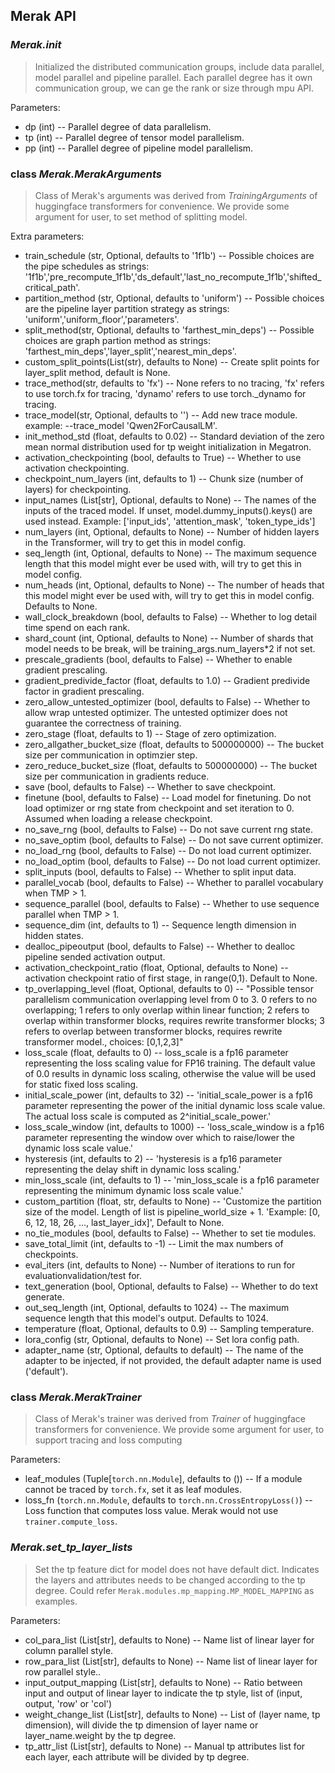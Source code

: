 <!---
Copyright (c) 2022, HPDL group, PDL lab, NUDT.  All rights reserved.

Maintainer: TXacs (txacs1993@gmail.com), Swli (lucasleesw9@gmail.com), Yck(eyichenke@gmail.com)

Licensed under the Apache License, Version 2.0 (the "License");
you may not use this file except in compliance with the License.
You may obtain a copy of the License at

    http://www.apache.org/licenses/LICENSE-2.0

Unless required by applicable law or agreed to in writing, software
distributed under the License is distributed on an "AS IS" BASIS,
WITHOUT WARRANTIES OR CONDITIONS OF ANY KIND, either express or implied.
See the License for the specific language governing permissions and
limitations under the License.
-->
## Merak API

### *Merak.init*

> Initialized the distributed communication groups, include data parallel, model parallel and pipeline parallel. Each parallel degree has it own communication group, we can ge the rank or size through mpu API.

Parameters:

-   dp (int) -- Parallel degree of data parallelism.
-   tp (int) -- Parallel degree of tensor model parallelism.
-   pp (int) -- Parallel degree of pipeline model parallelism.




### class *Merak.MerakArguments*

> Class of Merak's arguments was derived from *TrainingArguments*  of huggingface transformers for convenience. We provide some argument for user, to set method of splitting model.

Extra parameters:

-   train_schedule (str, Optional,  defaults to '1f1b') -- Possible choices are the pipe schedules as strings: '1f1b','pre_recompute_1f1b','ds_default','last_no_recompute_1f1b','shifted_critical_path'.
-   partition_method (str, Optional, defaults to 'uniform') -- Possible choices are the pipeline layer partition strategy as strings: 'uniform','uniform_floor','parameters'.
-   split_method(str, Optional, defaults to 'farthest_min_deps') -- Possible choices are graph partion method as strings: 'farthest_min_deps','layer_split','nearest_min_deps'.
-   custom_split_points(List(str), defaults to None) -- Create split points for layer_split method, default is None.
-   trace_method(str, defaults to 'fx') -- None refers to no tracing, 'fx' refers to use torch.fx for tracing, 'dynamo' refers to use torch._dynamo for tracing.
-   trace_model(str, Optional, defaults to '') -- Add new trace module. example: --trace_model 'Qwen2ForCausalLM'.
-   init_method_std (float, defaults to 0.02) -- Standard deviation of the zero mean normal distribution used for tp weight initialization in Megatron.
-   activation_checkpointing (bool, defaults to True) -- Whether to use activation checkpointing. 
-   checkpoint_num_layers (int, defaults to 1) -- Chunk size (number of layers) for checkpointing.
-   input_names (List[str], Optional, defaults to None) -- The names of the inputs of the traced model. If unset, model.dummy_inputs().keys() are used instead. 
                                                           Example: ['input_ids', 'attention_mask', 'token_type_ids']
-   num_layers (int, Optional, defaults to None) -- Number of hidden layers in the Transformer, will try to get this in model config.
-   seq_length (int, Optional, defaults to None) -- The maximum sequence length that this model might ever be used with, will try to get this in model config.
-   num_heads (int, Optional, defaults to None) -- The number of heads that this model might ever be used with, will try to get this in model config. Defaults to None.
-   wall_clock_breakdown (bool, defaults to False) -- Whether to log detail time spend on each rank.
-   shard_count (int, Optional, defaults to None) -- Number of shards that model needs to be break, will be training_args.num_layers*2 if not set.
-   prescale_gradients (bool, defaults to False) -- Whether to enable gradient prescaling.
-   gradient_predivide_factor (float, defaults to 1.0) -- Gradient predivide factor in gradient prescaling.
-   zero_allow_untested_optimizer (bool, defaults to False) -- Whether to allow wrap untested optimizer. The untested optimizer does not guarantee the correctness of training.
-   zero_stage (float, defaults to 1) -- Stage of zero optimization.
-   zero_allgather_bucket_size (float, defaults to 500000000) -- The bucket size per communication in optimzier step.
-   zero_reduce_bucket_size (float, defaults to 500000000) -- The bucket size per communication in gradients reduce.
-   save (bool, defaults to False) -- Whether to save checkpoint.
-   finetune (bool, defaults to False) -- Load model for finetuning. Do not load optimizer or rng state from checkpoint and set iteration to 0. Assumed when loading a release checkpoint.
-   no_save_rng (bool, defaults to False) -- Do not save current rng state.
-   no_save_optim (bool, defaults to False) -- Do not save current optimizer.
-   no_load_rng (bool, defaults to False) -- Do not load current optimizer.
-   no_load_optim (bool, defaults to False) -- Do not load current optimizer.
-   split_inputs (bool, defaults to False) -- Whether to split input data.
-   parallel_vocab (bool, defaults to False) -- Whether to parallel vocabulary when TMP > 1.
-   sequence_parallel (bool, defaults to False) -- Whether to use sequence parallel when TMP > 1.
-   sequence_dim (int, defaults to 1) -- Sequence length dimension in hidden states.
-   dealloc_pipeoutput (bool, defaults to False) -- Whether to dealloc pipeline sended activation output.
-   activation_checkpoint_ratio (float, Optional, defaults to None) -- activation checkpoint ratio of first stage, in range(0,1). Default to None.
-   tp_overlapping_level (float, Optional, defaults to 0) -- "Possible tensor parallelism communication overlapping level from 0 to 3.
                                                              0 refers to no overlapping; 1 refers to only overlap within linear function;
                                                              2 refers to overlap within transformer blocks, requires rewrite transformer blocks;
                                                              3 refers to overlap between transformer blocks, requires rewrite transformer model.,
                                                              choices: [0,1,2,3]"
-   loss_scale (float, defaults to 0) -- loss_scale is a fp16 parameter representing the loss scaling value for FP16 training.
                                         The default value of 0.0 results in dynamic loss scaling,
                                         otherwise the value will be used for static fixed loss scaling.
-   initial_scale_power (int, defaults to 32) -- 'initial_scale_power is a fp16 parameter representing the power of the initial dynamic loss scale value.
                                                  The actual loss scale is computed as 2^initial_scale_power.'
-   loss_scale_window (int, defaults to 1000) -- 'loss_scale_window is a fp16 parameter representing the window over which to raise/lower the dynamic loss scale value.'
-   hysteresis (int, defaults to 2) -- 'hysteresis is a fp16 parameter representing the delay shift in dynamic loss scaling.'
-   min_loss_scale (int, defaults to 1) -- 'min_loss_scale is a fp16 parameter representing the minimum dynamic loss scale value.'
-   custom_partition (float, str, defaults to None) -- 'Customize the partition size of the model. Length of list is pipeline_world_size + 1.
                                                       'Example: [0, 6, 12, 18, 26, ..., last_layer_idx]', Default to None.
-   no_tie_modules (bool, defaults to False) -- Whether to set tie modules.
-   save_total_limit (int, defaults to -1) -- Limit the max numbers of checkpoints.
-   eval_iters (int, defaults to None) -- Number of iterations to run for evaluationvalidation/test for.
-   text_generation (bool, Optional, defaults to False) -- Whether to do text generate.
-   out_seq_length (int, Optional, defaults to 1024) -- The maximum sequence length that this model's output. Defaults to 1024.
-   temperature (float, Optional, defaults to 0.9) -- Sampling temperature.
-   lora_config (str, Optional, defaults to None) -- Set lora config path.
-   adapter_name (str, Optional, defaults to default) -- The name of the adapter to be injected, if not provided, the default adapter name is used ('default').



### class *Merak.MerakTrainer*

> Class of Merak's trainer was derived from *Trainer*  of huggingface transformers for convenience. We provide some argument for user, to support tracing and loss computing

Parameters:

-   leaf_modules (Tuple[`torch.nn.Module`], defaults to ()) -- If a module cannot be traced by `torch.fx`, set it as leaf modules.
-   loss_fn (`torch.nn.Module`, defaults to `torch.nn.CrossEntropyLoss()`) -- Loss function that computes loss value. Merak would not use `trainer.compute_loss`.

    


### *Merak.set_tp_layer_lists*

> Set the tp feature dict for model does not have default dict. Indicates the layers and attributes needs to be changed according to the tp degree. Could refer `Merak.modules.mp_mapping.MP_MODEL_MAPPING` as examples.

Parameters:

-   col_para_list (List[str], defaults to None) -- Name list of linear layer for column parallel style.
-   row_para_list (List[str], defaults to None) -- Name list of linear layer for row parallel style..
-   input_output_mapping (List[str], defaults to None) -- Ratio between input and output of linear layer to indicate the tp style, list of (input, output, 'row' or 'col')
-   weight_change_list (List[str], defaults to None) -- List of (layer name, tp dimension), will divide the tp dimension of layer name or layer_name.weight by the tp degree.
-   tp_attr_list (List[str], defaults to None) -- Manual tp attributes list for each layer, each attribute will be divided by tp degree.
